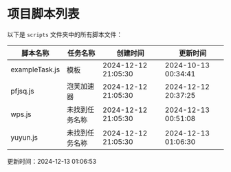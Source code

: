 
# 项目脚本列表

以下是 `scripts` 文件夹中的所有脚本文件：

| 脚本名称        | 任务名称        | 创建时间               | 更新时间               |
| --------------- | --------------- | ---------------------- | ---------------------- |
| exampleTask.js | 模板 | 2024-12-12 21:05:30 | 2024-10-13 00:34:41 |
| pfjsq.js | 泡芙加速器 | 2024-12-12 21:05:30 | 2024-12-12 20:37:25 |
| wps.js | 未找到任务名称 | 2024-12-12 21:05:30 | 2024-12-13 00:51:08 |
| yuyun.js | 未找到任务名称 | 2024-12-12 21:05:30 | 2024-12-13 01:06:30 |

更新时间：2024-12-13 01:06:53
  